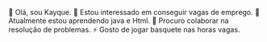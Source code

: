 👋 Olá, sou Kayque.
👀 Estou interessado em conseguir vagas de emprego.
🌱 Atualmente estou aprendendo java e Html.
💞️ Procuro colaborar na resolução de problemas.
⚡ Gosto de jogar basquete nas horas vagas.
<!---
Kleoterio/Kleoterio is a ✨ special ✨ repository because its `README.md` (this file) appears on your GitHub profile.
You can click the Preview link to take a look at your changes.
--->
